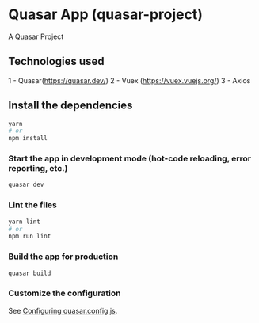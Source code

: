 # Quasar App (quasar-project)

A Quasar Project

## Technologies used
1 - Quasar(https://quasar.dev/)
2 - Vuex (https://vuex.vuejs.org/)
3 - Axios

## Install the dependencies
```bash
yarn
# or
npm install
```

### Start the app in development mode (hot-code reloading, error reporting, etc.)
```bash
quasar dev
```


### Lint the files
```bash
yarn lint
# or
npm run lint
```



### Build the app for production
```bash
quasar build
```

### Customize the configuration
See [Configuring quasar.config.js](https://v2.quasar.dev/quasar-cli-vite/quasar-config-js).
